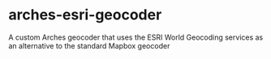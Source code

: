 # arches-esri-geocoder
A custom Arches geocoder that uses the ESRI World Geocoding services as an alternative to the standard Mapbox geocoder
